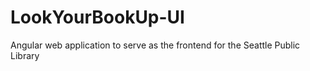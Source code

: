 # LookYourBookUp-UI
Angular web application to serve as the frontend for the Seattle Public Library
